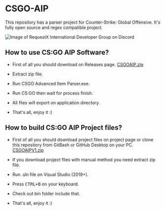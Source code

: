 # CSGO-AIP
This repository has a parser project for Counter-Strike: Global Offensive. It's fully open source and regex compatible project.

![Image of RequestX International Developer Group on Discord](https://raw.githubusercontent.com/kruz1337/CSGO-AIP/main/thumbnail.png)

## How to use CS:GO AIP Software?
* First of all you should download on Releases page. [CSGOAIP.zip](https://github.com/kruz1337/CSGO-AIP/releases/)

* Extract zip file.

* Run CSGO Advanced Item Parser.exe.

* Run CS:GO then wait for process finish.

* All files will export on application directory.

* That's all, enjoy it :)

## How to build CS:GO AIP Project files?
* First of all you should download project files on project page or clone this repository from GitBash or GitHub Desktop on your PC. [CSGOAIPV1.zip](https://github.com/kruz1337/CSGO-AIP)

* If you download project files with manual method you need extract zip file.

* Run .sln file on Visual Studio (2019+).

* Press <kbd>CTRL+B</kbd> on your keyboard.

* Check out bin folder include that.

* That's all, enjoy it :)
